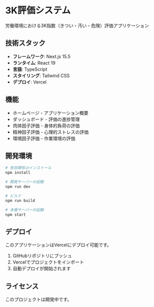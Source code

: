 # 3K評価システム

労働環境における3K指数（きつい・汚い・危険）評価アプリケーション

## 技術スタック

- **フレームワーク**: Next.js 15.5
- **ランタイム**: React 19
- **言語**: TypeScript
- **スタイリング**: Tailwind CSS
- **デプロイ**: Vercel

## 機能

- ホームページ - アプリケーション概要
- ダッシュボード - 評価の進捗管理
- 肉体因子評価 - 身体的負荷の評価
- 精神因子評価 - 心理的ストレスの評価
- 環境因子評価 - 作業環境の評価

## 開発環境

```bash
# 依存関係のインストール
npm install

# 開発サーバーの起動
npm run dev

# ビルド
npm run build

# 本番サーバーの起動
npm start
```

## デプロイ

このアプリケーションはVercelにデプロイ可能です。

1. GitHubリポジトリにプッシュ
2. Vercelでプロジェクトをインポート
3. 自動デプロイが開始されます

## ライセンス

このプロジェクトは開発中です。